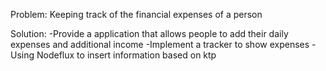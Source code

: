 Problem: Keeping track of the financial expenses of a person


Solution: 
-Provide a application that allows people to add their daily expenses and additional income
-Implement a tracker to show expenses
-Using Nodeflux to insert information based on ktp
